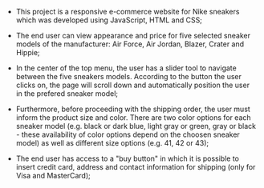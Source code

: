 - This project is a responsive e-commerce website for Nike sneakers which was developed using JavaScript, HTML and CSS;

- The end user can view appearance and price for five selected sneaker models of the manufacturer: Air Force, Air Jordan, Blazer, Crater and Hippie;

- In the center of the top menu, the user has a slider tool to navigate between the five sneakers models. According to the button the user clicks on, the page will scroll down and automatically position the user in the prefered sneaker model;

- Furthermore, before proceeding with the shipping order, the user must inform the product size and color. There are two color options for each sneaker model (e.g. black or dark blue, light gray or green, gray or black - these availability of color options depend on the choosen sneaker model) as well as different size options (e.g. 41, 42 or 43);

- The end user has access to a "buy button" in which it is possible to insert credit card, address and contact information for shipping (only for Visa and MasterCard);
